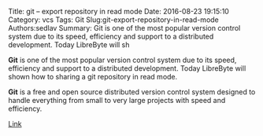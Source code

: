 Title: git – export repository in read mode
Date: 2016-08-23 19:15:10
Category: vcs
Tags: Git
Slug:git-export-repository-in-read-mode
Authors:sedlav
Summary: Git is one of the most popular version control system due to its speed, efficiency and support to a distributed development. Today LibreByte will sh

**Git** is one of the most popular version control system due to its speed, efficiency and support to a distributed development. Today LibreByte will shown how to sharing a git repository in read mode.

**Git** is a free and open source distributed version control system designed to handle everything from small to very large projects with speed and efficiency.

[Link](http://www.librebyte.net/en/git/git-export-repository-in-read-mode/)

